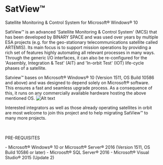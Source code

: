# SatView™
Satellite Monitoring &amp; Control System for Microsoft® Windows® 10

SatView™ is an advanced 'Satellite Monitoring & Control System' (MCS) that has been developed by BINARY SPACE and was used over years by multiple ESA projects (e.g. for the geo-stationary telecommunications satellite called ARTEMIS). Its main focus is to support mission operations by providing a rich set of features highly automating all relevant processes in many ways. Through the generic I/O interfaces, it can also be re-configured for the 'Assembly, Integration & Test' (AIT) and 'In-orbit Test' (IOT) life-cycle phases of a satellite.

Satview™ bases on Microsoft® Windows® 10 (Version 1511, OS Build 10586 and above) and was designed to depend solely on Microsoft® software. This ensures a fast and seamless upgrade process. As a consequence of this, it runs on any commercially available hardware hosting the above mentioned OS.
![Alt text](/Images/SatView™%20Desktop.jpg?raw=true "SatView™ Desktop")

Interested integrators as well as those already operating satellites in orbit are most welcome to join this project and to help migrating SatView™ to many more projects.
<br />  
<br />  
<p style="mragin.bottom: 0px">PRE-REQUISITES</P>
- Microsoft® Windows® 10 or Microsoft® Server® 2016 (Version 1511, OS Build 10586 or later)
- Microosft® SQL Server® 2016
- Microsoft® Visual Studio® 2015 (Update 2)
